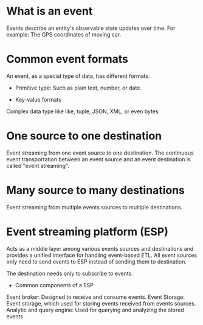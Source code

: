 # What is an event

Events describe an entity's observable state updates over time.
For example:
The GPS coordinates of moving car.


# Common event formats
An event, as a special type of data, has different formats.

- Primitive type:
Such as plain text, number, or date.

- Key-value formats

Complex data type like like, tuple, JSON, XML, or even bytes

# One source to one destination

Event streaming from one event source to one destination.
The continuous event transportation between an event source and an event destination is called "event streaming".

# Many source to many destinations

Event streaming from multiple events sources to multiple destinations.

# Event streaming platform (ESP)

Acts as a middle layer among various events sources and destinations and provides
a unified interface for handling event-based ETL.
All event sources only need to send events to ESP instead of sending them to destination.

The destination needs only to subscribe to events.

- Common components of a ESP

Event broker: Designed to receive and consume events.
Event Storage: Event storage, which used for storing events received from events sources.
Analytic and query engine: Used for querying and analyzing the stored events